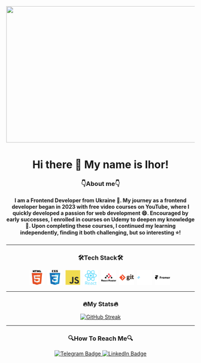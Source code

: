 <div align="center" id="header"">
  <img width="647px" height="365px" src="https://media1.tenor.com/m/P7hCyZlzDH4AAAAC/wink-anime.gif" width="100"/>
  
#  Hi there 👋 My name is Ihor!

</div>

<div align="center" id="about">
  
### :point_down:About me:point_down:
  
#### I am a Frontend Developer from Ukraine :sparkling_heart:. My journey as a frontend developer began in 2023 with free video courses on YouTube, where I quickly developed a passion for web development :smile:. Encouraged by early successes, I enrolled in courses on Udemy to deepen my knowledge   :rocket:. Upon completing these courses, I continued my learning independently, finding it both challenging, but so interesting :star:!

</div>

---

<div align="center" id="tech">
  
### :hammer_and_wrench:Tech Stack:hammer_and_wrench:

  <div>
    <img src="https://github.com/devicons/devicon/blob/master/icons/html5/html5-original-wordmark.svg" alt="HTML5" title="HTML" width="40" height="40"/>&nbsp;
    <img src="https://github.com/devicons/devicon/blob/master/icons/css3/css3-original-wordmark.svg" alt="CSS3" title="CSS" width="40" height="40"/>&nbsp;
    <img src="https://github.com/devicons/devicon/blob/master/icons/javascript/javascript-original.svg" alt="JavaScript" title="JavaScript" width="40" height="40"/>&nbsp;
    <img src="https://github.com/devicons/devicon/blob/master/icons/react/react-original-wordmark.svg" alt="React" title="React" width="40" height="40"/>&nbsp;
    <img src="https://github.com/devicons/devicon/blob/master/icons/reactrouter/reactrouter-original-wordmark.svg" alt="React Router" title="React Router" width="40" height="40"/>&nbsp;
    <img src="https://github.com/devicons/devicon/blob/master/icons/git/git-original-wordmark.svg" alt="Git" title="Git" width="40" height="40"/>&nbsp;
    <img src="https://github.com/devicons/devicon/blob/master/icons/tailwindcss/tailwindcss-original-wordmark.svg" alt="Tailwindcss" title="Tailwindcss" width="40" height="40"/>&nbsp;
    <img src="https://github.com/devicons/devicon/blob/master/icons/framermotion/framermotion-original-wordmark.svg" alt="FramerMotion" title="FramerMotion" width="40" height="40"/>&nbsp;
  </div>
</div>

---

<div align="center">
  
### :fire:My Stats:fire:
  
  [![GitHub Streak](https://github-readme-streak-stats.herokuapp.com/?user=IhorYavorskyiUkraine&theme=dark)](https://git.io/streak-stats)
  
</div>

---

<div align="center">
  
### :mag:How To Reach Me:mag:

<div align="center">
  <a href="https://t.me/pazhiloypumpinator">
    <img src="https://img.shields.io/badge/TELEGRAM-blue?logo=telegram&logoColor=white" alt="Telegram Badge"/>
  </a>
  <a href="https://www.linkedin.com/in/ihor-yavorskyi-b1906a306/">
    <img src="https://img.shields.io/badge/LINKEDIN-blue?logo=linkedin&logoColor=white" alt="LinkedIn Badge"/>
  </a>
</div>
